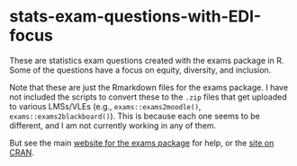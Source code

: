 # stats-exam-questions-with-EDI-focus

These are statistics exam questions created with the exams package in R. Some of the questions have a focus on equity, diversity, and inclusion.

Note that these are just the Rmarkdown files for the exams package. I have not included the scripts to convert these to the `.zip` files that get uploaded to various LMSs/VLEs (e.g., `exams::exams2moodle()`, `exams::exams2blackboard()`). This is because each one seems to be different, and I am not currently working in any of them.

But see the main [website for the exams package](https://www.r-exams.org/) for help, or the [site on CRAN](https://cran.r-project.org/web/packages/exams/index.html).
